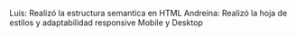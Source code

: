 Luis: Realizó la estructura semantica en HTML
Andreina: Realizó la hoja de estilos y adaptabilidad responsive Mobile y Desktop